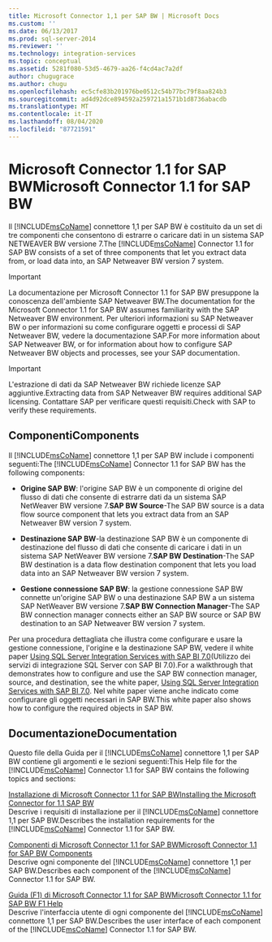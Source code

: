 ```yaml
---
title: Microsoft Connector 1,1 per SAP BW | Microsoft Docs
ms.custom: ''
ms.date: 06/13/2017
ms.prod: sql-server-2014
ms.reviewer: ''
ms.technology: integration-services
ms.topic: conceptual
ms.assetid: 5281f080-53d5-4679-aa26-f4cd4ac7a2df
author: chugugrace
ms.author: chugu
ms.openlocfilehash: ec5cfe83b201976be0512c54b77bc79f8aa824b3
ms.sourcegitcommit: ad4d92dce894592a259721a1571b1d8736abacdb
ms.translationtype: MT
ms.contentlocale: it-IT
ms.lasthandoff: 08/04/2020
ms.locfileid: "87721591"
---
```

# <a name="microsoft-connector-11-for-sap-bw"></a><span data-ttu-id="e8768-102">Microsoft Connector 1.1 for SAP BW</span><span class="sxs-lookup"><span data-stu-id="e8768-102">Microsoft Connector 1.1 for SAP BW</span></span>
  <span data-ttu-id="e8768-103">Il [!INCLUDE[msCoName](../includes/msconame-md.md)] connettore 1,1 per SAP BW è costituito da un set di tre componenti che consentono di estrarre o caricare dati in un sistema SAP NETWEAVER BW versione 7.</span><span class="sxs-lookup"><span data-stu-id="e8768-103">The [!INCLUDE[msCoName](../includes/msconame-md.md)] Connector 1.1 for SAP BW consists of a set of three components that let you extract data from, or load data into, an SAP Netweaver BW version 7 system.</span></span>  
  
> [!IMPORTANT]  
>  <span data-ttu-id="e8768-104">La documentazione per Microsoft Connector 1.1 for SAP BW presuppone la conoscenza dell'ambiente SAP Netweaver BW.</span><span class="sxs-lookup"><span data-stu-id="e8768-104">The documentation for the Microsoft Connector 1.1 for SAP BW assumes familiarity with the SAP Netweaver BW environment.</span></span> <span data-ttu-id="e8768-105">Per ulteriori informazioni su SAP Netweaver BW o per informazioni su come configurare oggetti e processi di SAP Netweaver BW, vedere la documentazione SAP.</span><span class="sxs-lookup"><span data-stu-id="e8768-105">For more information about SAP Netweaver BW, or for information about how to configure SAP Netweaver BW objects and processes, see your SAP documentation.</span></span>  
  
> [!IMPORTANT]  
>  <span data-ttu-id="e8768-106">L'estrazione di dati da SAP Netweaver BW richiede licenze SAP aggiuntive.</span><span class="sxs-lookup"><span data-stu-id="e8768-106">Extracting data from SAP Netweaver BW requires additional SAP licensing.</span></span> <span data-ttu-id="e8768-107">Contattare SAP per verificare questi requisiti.</span><span class="sxs-lookup"><span data-stu-id="e8768-107">Check with SAP to verify these requirements.</span></span>  
  
## <a name="components"></a><span data-ttu-id="e8768-108">Componenti</span><span class="sxs-lookup"><span data-stu-id="e8768-108">Components</span></span>  
 <span data-ttu-id="e8768-109">Il [!INCLUDE[msCoName](../includes/msconame-md.md)] connettore 1,1 per SAP BW include i componenti seguenti:</span><span class="sxs-lookup"><span data-stu-id="e8768-109">The [!INCLUDE[msCoName](../includes/msconame-md.md)] Connector 1.1 for SAP BW has the following components:</span></span>  
  
-   <span data-ttu-id="e8768-110">**Origine SAP BW**: l'origine SAP BW è un componente di origine del flusso di dati che consente di estrarre dati da un sistema SAP NetWeaver BW versione 7.</span><span class="sxs-lookup"><span data-stu-id="e8768-110">**SAP BW Source**-The SAP BW source is a data flow source component that lets you extract data from an SAP Netweaver BW version 7 system.</span></span>  
  
-   <span data-ttu-id="e8768-111">**Destinazione SAP BW**-la destinazione SAP BW è un componente di destinazione del flusso di dati che consente di caricare i dati in un sistema SAP NetWeaver BW versione 7.</span><span class="sxs-lookup"><span data-stu-id="e8768-111">**SAP BW Destination**-The SAP BW destination is a data flow destination component that lets you load data into an SAP Netweaver BW version 7 system.</span></span>  
  
-   <span data-ttu-id="e8768-112">**Gestione connessione SAP BW**: la gestione connessione SAP BW connette un'origine SAP BW o una destinazione SAP BW a un sistema SAP NetWeaver BW versione 7.</span><span class="sxs-lookup"><span data-stu-id="e8768-112">**SAP BW Connection Manager**-The SAP BW connection manager connects either an SAP BW source or SAP BW destination to an SAP Netweaver BW version 7 system.</span></span>  
  
 <span data-ttu-id="e8768-113">Per una procedura dettagliata che illustra come configurare e usare la gestione connessione, l'origine e la destinazione SAP BW, vedere il white paper [Using SQL Server Integration Services with SAP BI 7.0](https://go.microsoft.com/fwlink/?LinkId=301897)(Utilizzo dei servizi di integrazione SQL Server con SAP BI 7.0).</span><span class="sxs-lookup"><span data-stu-id="e8768-113">For a walkthrough that demonstrates how to configure and use the SAP BW connection manager, source, and destination, see the white paper, [Using SQL Server Integration Services with SAP BI 7.0](https://go.microsoft.com/fwlink/?LinkId=301897).</span></span> <span data-ttu-id="e8768-114">Nel white paper viene anche indicato come configurare gli oggetti necessari in SAP BW.</span><span class="sxs-lookup"><span data-stu-id="e8768-114">This white paper also shows how to configure the required objects in SAP BW.</span></span>  
  
## <a name="documentation"></a><span data-ttu-id="e8768-115">Documentazione</span><span class="sxs-lookup"><span data-stu-id="e8768-115">Documentation</span></span>  
 <span data-ttu-id="e8768-116">Questo file della Guida per il [!INCLUDE[msCoName](../includes/msconame-md.md)] connettore 1,1 per SAP BW contiene gli argomenti e le sezioni seguenti:</span><span class="sxs-lookup"><span data-stu-id="e8768-116">This Help file for the [!INCLUDE[msCoName](../includes/msconame-md.md)] Connector 1.1 for SAP BW contains the following topics and sections:</span></span>  
  
 [<span data-ttu-id="e8768-117">Installazione di Microsoft Connector 1.1 for SAP BW</span><span class="sxs-lookup"><span data-stu-id="e8768-117">Installing the Microsoft Connector for 1.1 SAP BW</span></span>](installing-the-microsoft-connector-for-sap-bw.md)  
 <span data-ttu-id="e8768-118">Descrive i requisiti di installazione per il [!INCLUDE[msCoName](../includes/msconame-md.md)] connettore 1,1 per SAP BW.</span><span class="sxs-lookup"><span data-stu-id="e8768-118">Describes the installation requirements for the [!INCLUDE[msCoName](../includes/msconame-md.md)] Connector 1.1 for SAP BW.</span></span>  
  
 [<span data-ttu-id="e8768-119">Componenti di Microsoft Connector 1.1 for SAP BW</span><span class="sxs-lookup"><span data-stu-id="e8768-119">Microsoft Connector 1.1 for SAP BW Components</span></span>](microsoft-connector-for-sap-bw-components.md)  
 <span data-ttu-id="e8768-120">Descrive ogni componente del [!INCLUDE[msCoName](../includes/msconame-md.md)] connettore 1,1 per SAP BW.</span><span class="sxs-lookup"><span data-stu-id="e8768-120">Describes each component of the [!INCLUDE[msCoName](../includes/msconame-md.md)] Connector 1.1 for SAP BW.</span></span>  
  
 [<span data-ttu-id="e8768-121">Guida (F1) di Microsoft Connector 1.1 for SAP BW</span><span class="sxs-lookup"><span data-stu-id="e8768-121">Microsoft Connector 1.1 for SAP BW F1 Help</span></span>](microsoft-connector-for-sap-bw-f1-help.md)  
 <span data-ttu-id="e8768-122">Descrive l'interfaccia utente di ogni componente del [!INCLUDE[msCoName](../includes/msconame-md.md)] connettore 1,1 per SAP BW.</span><span class="sxs-lookup"><span data-stu-id="e8768-122">Describes the user interface of each component of the [!INCLUDE[msCoName](../includes/msconame-md.md)] Connector 1.1 for SAP BW.</span></span>  
  
  
